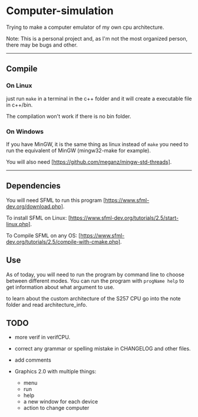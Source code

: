 # **Computer-simulation**

Trying to make a computer emulator of my own cpu architecture.

Note: This is a personal project and, as I'm not the most organized person, there may be bugs and other.

--------------------

## Compile

### On Linux

just run `make` in a terminal in the c++ folder and it will create a executable file in c++/bin.

The compilation won't work if there is no bin folder.

### On Windows

If you have MinGW, it is the same thing as linux instead of `make` you need to run the equivalent of MinGW (mingw32-make for example).

You will also need [https://github.com/meganz/mingw-std-threads].

--------------------

## Dependencies

You will need SFML to run this program [https://www.sfml-dev.org/download.php].

To install SFML on Linux: [https://www.sfml-dev.org/tutorials/2.5/start-linux.php].

To Compile SFML on any OS: [https://www.sfml-dev.org/tutorials/2.5/compile-with-cmake.php].

## Use

As of today, you will need to run the program by command line to choose between different modes. You can run the program with `progName help` to get information about what argument to use.

to learn about the custom architecture of the S257 CPU go into the note folder and read architecture_info.

## TODO

- more verif in verifCPU.
- correct any grammar or spelling mistake in CHANGELOG and other files.
- add comments

- Graphics 2.0 with multiple things:
  - menu
  - run
  - help
  - a new window for each device
  - action to change computer
